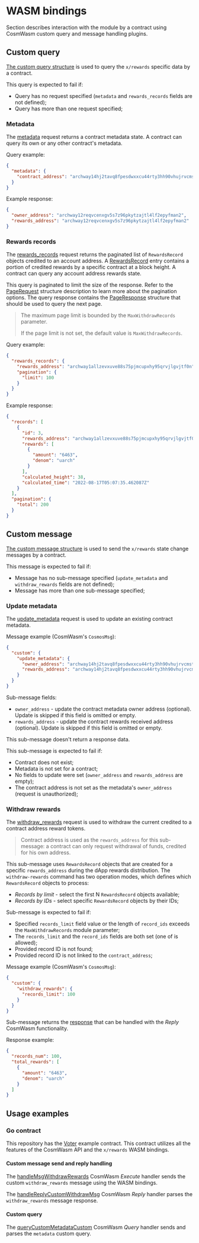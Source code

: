 <!--
order: 8
-->

# WASM bindings

Section describes interaction with the module by a contract using CosmWasm custom query and message handling plugins.

## Custom query

[The custom query structure](../wasmbinding/types/query.go#L18) is used to query the `x/rewards` specific data by a contract.

This query is expected to fail if:

* Query has no request specified (`metadata` and `rewards_records` fields are not defined);
* Query has more than one request specified;

### Metadata

The [metadata](../wasmbinding/types/query.go#L29) request returns a contract metadata state.
A contract can query its own or any other contract's metadata.

Query example:

```json
{
  "metadata": {
    "contract_address": "archway14hj2tavq8fpesdwxxcu44rty3hh90vhujrvcmstl4zr3txmfvw9sy85n2u"
  }
}
```

Example response:

```json
{
  "owner_address": "archway12reqvcenxgv5s7z96pkytzajtl4lf2epyfman2",
  "rewards_address": "archway12reqvcenxgv5s7z96pkytzajtl4lf2epyfman2"
}
```

### Rewards records

The [rewards_records](../wasmbinding/types/query.go#L45) request returns the paginated list of `RewardsRecord` objects credited to an account address.
A [RewardsRecord](../wasmbinding/types/query.go#L62) entry contains a portion of credited rewards by a specific contract at a block height.
A contract can query any account address rewards state.

This query is paginated to limit the size of the response.
Refer to the [PageRequest](../wasmbinding/types/pagination.go#L8) structure description to learn more about the pagination options.
The query response contains the [PageResponse](../wasmbinding/types/pagination.go#L28) structure that should be used to query the next page.

> The maximum page limit is bounded by the `MaxWithdrawRecords` parameter.
> 
> If the page limit is not set, the default value is `MaxWithdrawRecords`.

Query example:

```json
{
  "rewards_records": {
    "rewards_address": "archway1allzevxuve88s75pjmcupxhy95qrvjlgvjtf0n",
    "pagination": {
      "limit": 100
    }
  }
}
```

Example response:

```json
{
  "records": [
    {
      "id": 3,
      "rewards_address": "archway1allzevxuve88s75pjmcupxhy95qrvjlgvjtf0n",
      "rewards": [
        {
          "amount": "6463",
          "denom": "uarch"
        }
      ],
      "calculated_height": 38,
      "calculated_time": "2022-08-17T05:07:35.462087Z"
    }
  ],
  "pagination": {
    "total": 200
  }
}
```

## Custom message

[The custom message structure](../wasmbinding/types/msg.go#L14) is used to send the `x/rewards` state change messages by a contract.

This message is expected to fail if:

* Message has no sub-message specified (`update_metadata` and `withdraw_rewards` fields are not defined);
* Message has more than one sub-message specified;

### Update metadata

The [update_metadata](../wasmbinding/types/msg.go#L26) request is used to update an existing contract metadata.

Message example (CosmWasm's `CosmosMsg`):

```json
{
  "custom": {
    "update_metadata": {
      "owner_address": "archway14hj2tavq8fpesdwxxcu44rty3hh90vhujrvcmstl4zr3txmfvw9sy85n2u",
      "rewards_address": "archway14hj2tavq8fpesdwxxcu44rty3hh90vhujrvcmstl4zr3txmfvw9sy85n2u"
    }
  }
}
```

Sub-message fields:

* `owner_address` - update the contract metadata owner address (optional). Update is skipped if this field is omitted or empty.
* `rewards_address` - update the contract rewards received address (optional). Update is skipped if this field is omitted or empty.

This sub-message doesn't return a response data.

This sub-message is expected to fail if:

* Contract does not exist;
* Metadata is not set for a contract;
* No fields to update were set (`owner_address` and `rewards_address` are empty);
* The contract address is not set as the metadata's `owner_address` (request is unauthorized);

### Withdraw rewards

The [withdraw_rewards](../wasmbinding/types/msg.go#L36) request is used to withdraw the current credited to a contract address reward tokens.

> Contract address is used as the `rewards_address` for this sub-message: a contract can only request withdrawal of funds, credited for his own address.

This sub-message uses `RewardsRecord` objects that are created for a specific `rewards_address` during the dApp rewards distribution.
The `withdraw-rewards` command has two operation modes, which defines which `RewardsRecord` objects to process:

* *Records by limit* - select the first N `RewardsRecord` objects available;
* *Records by IDs* - select specific `RewardsRecord` objects by their IDs;

Sub-message is expected to fail if:

* Specified `records_limit` field value or the length of `record_ids` exceeds the `MaxWithdrawRecords` module parameter;
* The `records_limit` and the `record_ids` fields are both set (one of is allowed);
* Provided record ID is not found;
* Provided record ID is not linked to the `contract_address`;

Message example (CosmWasm's `CosmosMsg`):

```json
{
  "custom": {
    "withdraw_rewards": {
      "records_limit": 100
    }
  }
}
```

Sub-message returns the [response](../wasmbinding/types/msg.go#L47) that can be handled with the *Reply* CosmWasm functionality.

Response example:

```json
{
  "records_num": 100,
  "total_rewards": [
    {
      "amount": "6463",
      "denom": "uarch"
    }
  ]
}
```

## Usage examples

### Go contract

This repository has the [Voter](../../../contracts/go/voter) example contract.
This contract utilizes all the features of the CosmWasm API and the `x/rewards` WASM bindings.

#### Custom message send and reply handling

The [handleMsgWithdrawRewards](../../../contracts/go/voter/src/handler.go#L363) CosmWasm *Execute* handler sends the custom `withdraw_rewards` message using the WASM bindings.

The [handleReplyCustomWithdrawMsg](../../../contracts/go/voter/src/handler.go#L391) CosmWasm *Reply* handler parses the `withdraw_rewards` message response.

#### Custom query

The [queryCustomMetadataCustom](../../../contracts/go/voter/src/querier.go#L193) CosmWasm *Query* handler sends and parses the `metadata` custom query.
